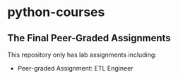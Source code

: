 # python-courses

## The Final Peer-Graded Assignments
This repository only has lab assignments including:
- Peer-graded Assignment: ETL Engineer
